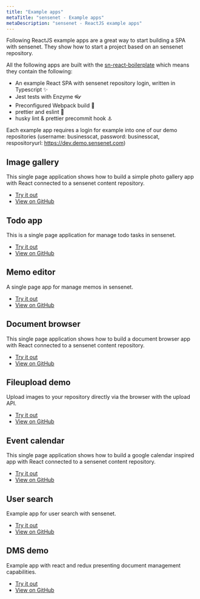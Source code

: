 ```yaml
---
title: "Example apps"
metaTitle: "sensenet - Example apps"
metaDescription: "sensenet - ReactJS example apps"
---
```


Following ReactJS example apps are a great way to start building a SPA with sensenet. They show how to start a project based on an sensenet repository.

All the following apps are built with the [sn-react-boilerplate](https://github.com/SenseNet/sn-client/tree/master/examples/sn-react-typescript-boilerplate) which means they contain the following:

- An example React SPA with sensenet repository login, written in Typescript ✨
- Jest tests with Enzyme 👓
- Preconfigured Webpack build 🧱
- prettier and eslint 💅
- husky lint & prettier precommit hook ⚓

Each example app requires a login for example into one of our demo repositories (username: businesscat, password: businesscat, respositoryurl: https://dev.demo.sensenet.com)

## Image gallery
This single page application shows how to build a simple photo gallery app with React connected to a sensenet content repository.

- [Try it out](https://sn-react-imagegallery.netlify.com/)
- [View on GitHub](https://github.com/SenseNet/sn-client/tree/master/examples/sn-react-imagegallery)

## Todo app
This is a single page application for manage todo tasks in sensenet.

- [Try it out](https://sn-react-tasklist.netlify.com/)
- [View on GitHub](https://github.com/SenseNet/sn-client/tree/master/examples/sn-react-tasklist)

## Memo editor
A single page app for manage memos in sensenet.

- [Try it out](https://sn-react-memoapp.netlify.com/)
- [View on GitHub](https://github.com/SenseNet/sn-client/tree/master/examples/sn-react-memoapp)

## Document browser
This single page application shows how to build a document browser app with React connected to a sensenet content repository.

- [Try it out](https://sn-react-browser.netlify.com/)
- [View on GitHub](https://github.com/SenseNet/sn-client/tree/master/examples/sn-react-browser)

## Fileupload demo
Upload images to your repository directly via the browser with the upload API.

- [Try it out](https://sn-react-imageupload.netlify.com/)
- [View on GitHub](https://github.com/SenseNet/sn-client/tree/master/examples/sn-react-imageupload)

## Event calendar
This single page application shows how to build a google calendar inspired app with React connected to a sensenet content repository.

- [Try it out](https://sn-react-calendar.netlify.com/)
- [View on GitHub](https://github.com/SenseNet/sn-client/tree/master/examples/sn-react-calendar)

## User search
Example app for user search with sensenet.

- [Try it out](https://sn-react-usersearch.netlify.com/)
- [View on GitHub](https://github.com/SenseNet/sn-client/tree/master/examples/sn-react-usersearch)

## DMS demo
Example app with react and redux presenting document management capabilities.

- [Try it out](https://sn-react-dms.netlify.com/)
- [View on GitHub](https://github.com/SenseNet/sn-client/tree/develop/examples/sn-dms-demo)
